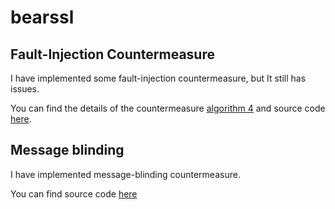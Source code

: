 # bearssl
## Fault-Injection Countermeasure

I have implemented some fault-injection countermeasure, but It still has issues.

You can find the details of the countermeasure [algorithm 4](https://eprint.iacr.org/2014/559.pdf) and source code [here](src/rsa/countermeasure.c).

## Message blinding
I have implemented message-blinding countermeasure.

You can find source code [here](src/rsa/message_blind.c)
